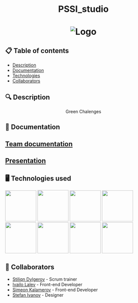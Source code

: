 <h1 align="center"> PSSI_studio <h1>
<div align="center" ><img src="https://github.com/STDyulgerov22/PSSI_studio/blob/main/Images/Logo.jpg?raw=true" alt="Logo"> </div>
<div align="center"> 
</div>

## 📋 Table of contents
  - [Description](#description)
  - [Documentation](#docs)
  - [Technologies](#technologies)
  - [Collaborators](#collaborators)
  
## 🔍 Description <a name="description"></a>
<p align="center"> Green Chalenges </p>
  
## 📃 Documentation <a name="docs"></a>
  
## [Team documentation]()
  
## [Presentation]()

## 🖥️ Technologies used <a name="technologies"></a> 
  
<a href="#"><img src="images/css-icon.png" width=100></a>
<a href="#"><img src="images/figmaIcon.png" width=100 height=101></a>
<a href="#"><img src="images/gitHubIcon.png" width=100></a>
<a href="#"><img src="https://cdn-icons-png.flaticon.com/512/732/732212.png" width=100></a>
<a href="#"><img src="https://upload.wikimedia.org/wikipedia/commons/thumb/0/0d/Microsoft_Office_PowerPoint_%282019%E2%80%93present%29.svg/512px-Microsoft_Office_PowerPoint_%282019%E2%80%93present%29.svg.png?20210821050414" width=100></a>
<a href="#"><img src="https://upload.wikimedia.org/wikipedia/commons/thumb/c/c9/Microsoft_Office_Teams_%282018%E2%80%93present%29.svg/826px-Microsoft_Office_Teams_%282018%E2%80%93present%29.svg.png" width=100></a>
<a href="#"><img src="https://upload.wikimedia.org/wikipedia/commons/thumb/9/9a/Visual_Studio_Code_1.35_icon.svg/512px-Visual_Studio_Code_1.35_icon.svg.png" width=100></a>
<a href="#"><img src="https://upload.wikimedia.org/wikipedia/commons/thumb/f/fd/Microsoft_Office_Word_%282019%E2%80%93present%29.svg/2203px-Microsoft_Office_Word_%282019%E2%80%93present%29.svg.png" width=100></a>
## 🧑 Collaborators <a name="collaborators"></a>
- [Stiliqn Dylgerov](https://github.com/STDyulgerov22) - Scrum trainer 
- [Ivailo Lalev](https://github.com/ILLalev22) - Front-end Developer
- [Simeon Kalamerov](https://github.com/SNKalamerov22) - Front-end Developer
- [Stefan Ivanov](https://github.com/PPPeev223) - Designer
